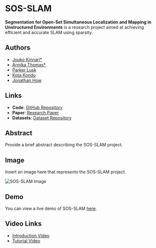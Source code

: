 # SOS-SLAM

**Segmentation for Open-Set Simultaneous Localization and Mapping in Unstructured Environments** is a research project aimed at achieving efficient and accurate SLAM using sparsity.

## Authors

- [Jouko Kinnari*](https://www.author1website.com)
- [Annika Thomas*](https://www.annikathomas.com)
- [Parker Lusk](https://www.author3website.com)
- [Kota Kondo](https://www.author3website.com)
- [Jonathan How](https://www.author3website.com)

## Links

- **Code**: [GitHub Repository](https://github.com/yourusername/sos-slam)
- **Paper**: [Research Paper](https://arxiv.org/your-paper-link)
- **Datasets**: [Dataset Repository](https://github.com/yourusername/sos-slam-datasets)

## Abstract

Provide a brief abstract describing the SOS-SLAM project.

## Image

Insert an image here that represents the SOS-SLAM project.

![SOS-SLAM Image](image.jpg)

## Demo

You can view a live demo of SOS-SLAM [here](https://yourdemo.com).

## Video Links

- [Introduction Video](https://www.youtube.com/watch?v=your-intro-video)
- [Tutorial Video](https://www.youtube.com/watch?v=your-tutorial-video)
